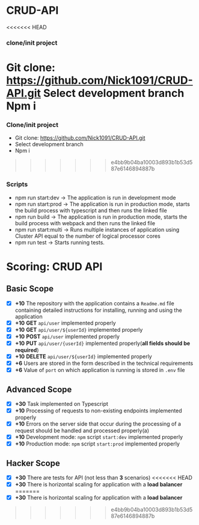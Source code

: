 # CRUD-API
<<<<<<< HEAD
### clone/init project
  Git clone: https://github.com/Nick1091/CRUD-API.git
  Select development branch
  Npm i
=======
### Clone/init project
  - Git clone: https://github.com/Nick1091/CRUD-API.git
  - Select development branch
  - Npm i
>>>>>>> e4bb9b04ba10003d893b1b53d587e6146894887b
### Scripts 
 - npm run start:dev -> The application is run in development mode
 - npm run start:prod -> The application is run in production mode, starts the build process with typescript and then runs the linked file
 - npm run build -> The application is run in production mode, starts the build process with webpack and then runs the linked file
 - npm run start:multi -> Runs multiple instances of application using Cluster API equal to the number of logical processor cores 
 - npm run test -> Starts running tests. 
 # Scoring: CRUD API

## Basic Scope

- [x] **+10** The repository with the application contains a `Readme.md` file containing detailed instructions for installing, running and using the application
- [x] **+10** **GET** `api/user` implemented properly
- [x] **+10** **GET** `api/user/${userId}` implemented properly
- [x] **+10** **POST** `api/user` implemented properly
- [x] **+10** **PUT** `api/user/{userId}` implemented properly(**all fields should be required**)
- [x] **+10** **DELETE** `api/user/${userId}` implemented properly
- [x] **+6** Users are stored in the form described in the technical requirements
- [x] **+6** Value of `port` on which application is running is stored in `.env` file

## Advanced Scope
- [x] **+30** Task implemented on Typescript 
- [x] **+10** Processing of requests to non-existing endpoints implemented properly
- [x] **+10** Errors on the server side that occur during the processing of a request should be handled and processed properly(a)
- [x] **+10** Development mode: `npm` script `start:dev` implemented properly
- [x] **+10** Production mode: `npm` script `start:prod` implemented properly

## Hacker Scope
- [x] **+30** There are tests for API (not less than **3** scenarios)
<<<<<<< HEAD
- [x] **+30** There is horizontal scaling for application with a **load balancer**
=======
- [x] **+30** There is horizontal scaling for application with a **load balancer**
>>>>>>> e4bb9b04ba10003d893b1b53d587e6146894887b
